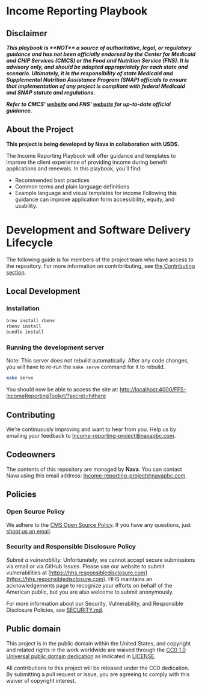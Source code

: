 # Income Reporting Playbook

## Disclaimer
**_This playbook is \*\*NOT\*\* a source of authoritative, legal, or regulatory guidance and has not been officially endorsed by the Center for Medicaid and CHIP Services (CMCS) or the Food and Nutrition Service (FNS). It is advisory only, and should be adapted appropriately for each state and scenario. Ultimately, it is the responsibility of state Medicaid and Supplemental Nutrition Assistance Program (SNAP) officials to ensure that implementation of any project is compliant with federal Medicaid and SNAP statute and regulations._**

**_Refer to CMCS' [website](https://www.medicaid.gov/medicaid/index.html) and FNS' [website](https://www.fns.usda.gov/snap/supplemental-nutrition-assistance-program) for up-to-date official guidance._**

## About the Project
**This project is being developed by Nava in collaboration with USDS.**

The Income Reporting Playbook will offer guidance and templates to improve the client experience of providing income during benefit applications and renewals.
In this playbook, you’ll find:
* Recommended best practices
* Common terms and plain language definitions
* Example language and visual templates for income
Following this guidance can improve application form accessibility, equity, and usability.

# Development and Software Delivery Lifecycle

The following guide is for members of the project team who have access to the repository. For more information on contribributing, see [the Contributing section](#contributing).

## Local Development

### Installation

``` bash
brew install rbenv
rbenv install
bundle install
```

### Running the development server

Note: This server does not rebuild automatically. After any code changes, you will have to re-run the `make serve` command for it to rebuild.

``` bash
make serve
```

You should now be able to access the site at:
<http://localhost:4000/FFS-IncomeReportingToolkit/?secret=hithere>

## Contributing

We’re continuously improving and want to hear from you. Help us by emailing your feedback to [Income-reporting-project@navapbc.com](mailto:Income-reporting-project@navapbc.com).

## Codeowners

The contents of this repository are managed by **Nava**. You can contact Nava using this email address: [Income-reporting-project@navapbc.com](mailto:Income-reporting-project@navapbc.com).

## Policies

### Open Source Policy

We adhere to the [CMS Open Source
Policy](https://github.com/CMSGov/cms-open-source-policy). If you have any
questions, just [shoot us an email](mailto:opensource@cms.hhs.gov).

### Security and Responsible Disclosure Policy

*Submit a vulnerability:* Unfortunately, we cannot accept secure submissions via
email or via GitHub Issues. Please use our website to submit vulnerabilities at
[https://hhs.responsibledisclosure.com](https://hhs.responsibledisclosure.com).
HHS maintains an acknowledgements page to recognize your efforts on behalf of
the American public, but you are also welcome to submit anonymously.

For more information about our Security, Vulnerability, and Responsible Disclosure Policies, see [SECURITY.md](SECURITY.md).

## Public domain

This project is in the public domain within the United States, and copyright
and related rights in the work worldwide are waived through the [CC0 1.0
Universal public domain
dedication](https://creativecommons.org/publicdomain/zero/1.0/) as indicated in [LICENSE](LICENSE).

All contributions to this project will be released under the CC0 dedication. By
submitting a pull request or issue, you are agreeing to comply with this waiver
of copyright interest.
